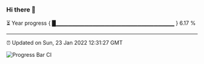 ### Hi there 👋

⏳ Year progress { █▁▁▁▁▁▁▁▁▁▁▁▁▁▁▁▁▁▁▁▁▁▁▁▁▁▁▁▁▁ } 6.17 %

---

⏰ Updated on Sun, 23 Jan 2022 12:31:27 GMT

![Progress Bar CI](https://github.com/ZhaoGui/ZhaoGui/workflows/Progress%20Bar%20CI/badge.svg)
